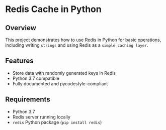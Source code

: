 # Redis Cache in Python

## Overview

This project demonstrates how to use Redis in Python for basic operations, including writing `strings` and using Redis as a `simple caching layer`.

## Features

- Store data with randomly generated keys in Redis
- Python 3.7 compatible
- Fully documented and pycodestyle-compliant

## Requirements

- Python 3.7
- Redis server running locally
- `redis` Python package (`pip install redis`)
